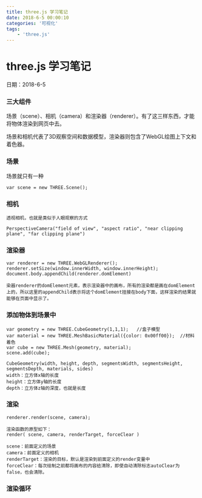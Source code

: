 ```yaml
---
title: three.js 学习笔记
date: 2018-6-5 00:00:10
categories: '可视化'
tags:
    - 'three.js'
---
```


# three.js 学习笔记

日期：2018-6-5

### 三大组件

场景（scene）、相机（camera）和渲染器（renderer）。有了这三样东西，才能将物体渲染到网页中去。

场景和相机代表了3D观察空间和数据模型，渲染器则包含了WebGL绘图上下文和着色器。

### 场景

场景就只有一种

```
var scene = new THREE.Scene();
```



### 相机

```
透视相机，也就是类似于人眼观察的方式

PerspectiveCamera("field of view", "aspect ratio", "near clipping plane", "far clipping plane")	

```



### 渲染器

```
var renderer = new THREE.WebGLRenderer();
renderer.setSize(window.innerWidth, window.innerHeight);
document.body.appendChild(renderer.domElement)

染器renderer的domElement元素，表示渲染器中的画布，所有的渲染都是画在domElement上的，所以这里的appendChild表示将这个domElement挂接在body下面，这样渲染的结果就能够在页面中显示了。
```



### 添加物体到场景中

```
var geometry = new THREE.CubeGeometry(1,1,1); 	//盒子模型
var material = new THREE.MeshBasicMaterial({color: 0x00ff00});	//材料着色
var cube = new THREE.Mesh(geometry, material); 	
scene.add(cube);

CubeGeometry(width, height, depth, segmentsWidth, segmentsHeight, segmentsDepth, materials, sides)
width：立方体x轴的长度
height：立方体y轴的长度
depth：立方体z轴的深度，也就是长度
```



### 渲染

```
renderer.render(scene, camera);

渲染函数的原型如下：
render( scene, camera, renderTarget, forceClear )

scene：前面定义的场景
camera：前面定义的相机
renderTarget：渲染的目标，默认是渲染到前面定义的render变量中
forceClear：每次绘制之前都将画布的内容给清除，即使自动清除标志autoClear为false，也会清除。
```



### 渲染循环

